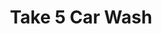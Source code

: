 ---
title: "Take 5 Car Wash"
url: /gadsden/take-5-car-wash-east-meighan-boulevard/
shop: car repair
---